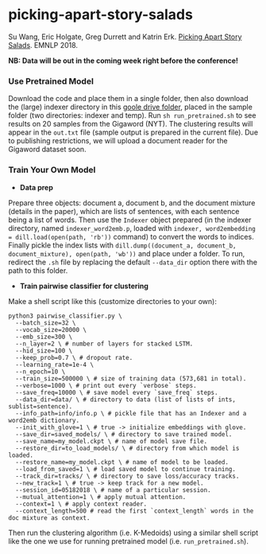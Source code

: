 # picking-apart-story-salads

Su Wang, Eric Holgate, Greg Durrett and Katrin Erk. [Picking Apart Story Salads](http://suwangcompling.com/wp-content/uploads/2018/09/emnlp-2018-official.pdf). EMNLP 2018.

**NB: Data will be out in the coming week right before the conference!**

### Use Pretrained Model

Download the code and place them in a single folder, then also download the (large) indexer directory in this [goole drive folder](https://drive.google.com/drive/folders/1n2yUvb0L-aVOJxzYEzI0q4aLtk7Mi__x?usp=sharing), placed in the sample folder (two directories: indexer and temp). Run `sh run_pretrained.sh` to see results on 20 samples from the Gigaword (NYT). The clustering results will appear in the `out.txt` file (sample output is prepared in the current file). Due to publishing restrictions, we will upload a document reader for the Gigaword dataset soon.

### Train Your Own Model

* **Data prep**

Prepare three objects: document a, document b, and the document mixture (details in the paper), which are lists of sentences, with each sentence being a list of words. Then use the `Indexer` object prepared (in the indexer directory, named `indexer_word2emb.p`, loaded with `indexer, word2embedding = dill.load(open(path, 'rb'))` command) to convert the words to indices. Finally pickle the index lists with `dill.dump((document_a, document_b, document_mixture), open(path, 'wb'))` and place under a folder. To run, redirect the `.sh` file by replacing the default `--data_dir` option there with the path to this folder.

* **Train pairwise classifier for clustering**

Make a shell script like this (customize directories to your own):
```
python3 pairwise_classifier.py \
  --batch_size=32 \
  --vocab_size=20000 \
  --emb_size=300 \
  --n_layer=2 \ # number of layers for stacked LSTM.
  --hid_size=100 \
  --keep_prob=0.7 \ # dropout rate.
  --learning_rate=1e-4 \
  --n_epoch=10 \
  --train_size=500000 \ # size of training data (573,681 in total).
  --verbose=1000 \ # print out every `verbose` steps.
  --save_freq=10000 \ # save model every `save_freq` steps.
  --data_dir=data/ \ # directory to data (list of lists of ints, sublist=sentence).
  --info_path=info/info.p \ # pickle file that has an Indexer and a word2emb dictionary.
  --init_with_glove=1 \ # true -> initialize embeddings with glove.
  --save_dir=saved_models/ \ # directory to save trained model.
  --save_name=my_model.ckpt \ # name of model save file.
  --restore_dir=to_load_models/ \ # directory from which model is loaded.
  --restore_name=my_model.ckpt \ # name of model to be loaded.
  --load_from_saved=1 \ # load saved model to continue training.
  --track_dir=tracks/ \ # directory to save loss/accuracy tracks.
  --new_track=1 \ # true -> keep track for a new model.
  --session_id=05182018 \ # name of a particular session.
  --mutual_attention=1 \ # apply mutual attention.
  --context=1 \ # apply context reader.
  --context_length=500 # read the first `context_length` words in the doc mixture as context.
```
Then run the clustering algorithm (i.e. K-Medoids) using a similar shell script like the one we use for running pretrained model (i.e. `run_pretrained.sh`).
